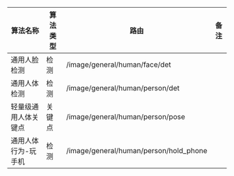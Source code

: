 | 算法名称               | 算法类型   | 路由                              | 备注                         |
|-----------------------|------------|----------------------------------|------------------------------|
| 通用人脸检测           | 检测       | /image/general/human/face/det    |                              |
| 通用人体检测           | 检测       | /image/general/human/person/det  |                              |
| 轻量级通用人体关键点   | 关键点     | /image/general/human/person/pose |                              |
| 通用人体行为-玩手机   | 检测       | /image/general/human/person/hold_phone |                          |
